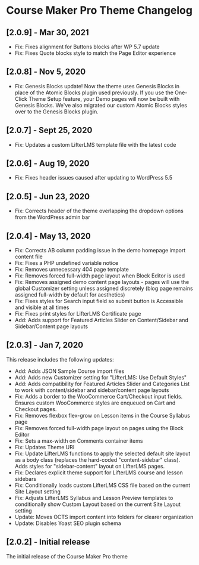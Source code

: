 # Course Maker Pro Theme Changelog

## [2.0.9] - Mar 30, 2021
* Fix: Fixes alignment for Buttons blocks after WP 5.7 update
* Fix: Fixes Quote blocks style to match the Page Editor experience

## [2.0.8] - Nov 5, 2020
* Fix: Genesis Blocks update! Now the theme uses Genesis Blocks in place of the Atomic Blocks plugin used previously. If you use the One-Click Theme Setup feature, your Demo pages will now be built with Genesis Blocks. We've also migrated our custom Atomic Blocks styles over to the Genesis Blocks plugin.

## [2.0.7] - Sept 25, 2020
* Fix: Updates a custom LifterLMS template file with the latest code

## [2.0.6] - Aug 19, 2020
* Fix: Fixes header issues caused after updating to WordPress 5.5

## [2.0.5] - Jun 23, 2020
* Fix: Corrects header of the theme overlapping the dropdown options from the WordPress admin bar

## [2.0.4] - May 13, 2020
* Fix: Corrects AB column padding issue in the demo homepage import content file
* Fix: Fixes a PHP undefined variable notice
* Fix: Removes unnecessary 404 page template
* Fix: Removes forced full-width page layout when Block Editor is used
* Fix: Removes assigned demo content page layouts - pages will use the global Customizer setting unless assigned discretely (blog page remains assigned full-width by default for aesthetics)
* Fix: Fixes styles for Search input field so submit button is Accessible and visible at all times
* Fix: Fixes print styles for LifterLMS Certificate page
* Add: Adds support for Featured Articles Slider on Content/Sidebar and Sidebar/Content page layouts

## [2.0.3] - Jan 7, 2020
This release includes the following updates:
* Add: Adds JSON Sample Course import files
* Add: Adds new Customizer setting for "LifterLMS: Use Default Styles"
* Add: Adds compatibility for Featured Articles Slider and Categories List to work with content/sidebar and sidebar/content page layouts
* Fix: Adds a border to the WooCommerce Cart/Checkout input fields. Ensures custom WooCommerce styles are enqueued on Cart and Checkout pages.
* Fix: Removes flexbox flex-grow on Lesson items in the Course Syllabus page
* Fix: Removes forced full-width page layout on pages using the Block Editor
* Fix: Sets a max-width on Comments container items
* Fix: Updates Theme URI
* Fix: Update LifterLMS functions to apply the selected default site layout as a body class (replaces the hard-coded "content-sidebar" class). Adds styles for "sidebar-content" layout on LifterLMS pages.
* Fix: Declares explicit theme support for LifterLMS course and lesson sidebars
* Fix: Conditionally loads custom LifterLMS CSS file based on the current Site Layout setting
* Fix: Adjusts LifterLMS Syllabus and Lesson Preview templates to conditionally show Custom Layout based on the current Site Layout setting
* Update: Moves OCTS import content into folders for clearer organization
* Update: Disables Yoast SEO plugin schema

## [2.0.2] - Initial release
The initial release of the Course Maker Pro theme
